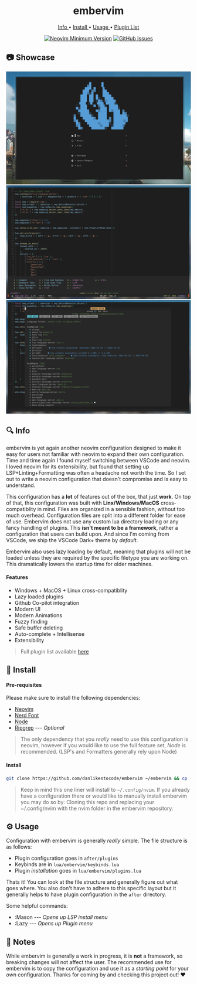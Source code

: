<h1 align="center">embervim</h1>

<div align="center"> 
   <a href="https://github.com/danlikestocode/embervim#Info">
   Info
   </a> 
   <span> • </span>

   <a href="https://github.com/danlikestocode/embervim#Install">
   Install
   </a> 
   <span> • </span>

   <a href="https://github.com/danlikestocode/embervim#Usage">
   Usage
   </a> 
   <span> • </span>

   <a href="https://dotfyle.com/danlikestocode/embervim-nvim">
   Plugin List
   </a>
</div>


<div align="center">
 
[![Neovim Minimum Version](https://img.shields.io/badge/Neovim-0.9.0-blueviolet.svg?style=flat-square&logo=Neovim&color=90E59A&logoColor=white)](https://github.com/neovim/neovim)
[![GitHub Issues](https://img.shields.io/github/issues/danlikestocode/embervim.svg?style=flat-square&label=Issues&color=d77982)](https://github.com/NvChad/NvChad/issues)

</div>

## :camera: Showcase
![Showcase](./assets/showcase/sc1.png)
![Showcase](./assets/showcase/sc2.png)
![Showcase](./assets/showcase/sc3.png)


## :mag: Info

embervim is yet again another neovim configuration designed to make it easy
for users not familiar with neovim to expand their own configuration. Time and 
time again I found myself switching between VSCode and neovim. I loved neovim
for its extensibility, but found that setting up LSP+Linting+Formatting was
often a headache not worth the time. So I set out to write a neovim configuration
that doesn't compromise and is easy to understand.

This configuration has a **lot** of features out of the box, that just **work**.
On top of that, this configuration was built with **Linx/Windows/MacOS** cross-compatiblity
in mind. Files are organized in a sensible fashion, without too much overhead.
Configuration files are split into a different folder for ease of use. Embervim
does not use any custom lua directory loading or any fancy handling of plugins. 
This **isn't meant to be a framework**, rather a configuration that users can build
upon. And since I'm coming from VSCode, we ship the VSCode Dark+ theme by *default*.  
  
Embervim also uses lazy loading by default, meaning that plugins will not be loaded unless
they are required by the specific filetype you are working on. This dramatically
lowers the startup time for older machines.

#### Features
- Windows + MacOS + Linux cross-compatiblity
- Lazy loaded plugins
- Github Co-pilot integration
- Modern UI
- Modern Animations
- Fuzzy finding
- Safe buffer deleting
- Auto-complete + Intellisense
- Extensibility
> Full plugin list available [here](https://dotfyle.com/danlikestocode/embervim-nvim)

## :rocket: Install
#### **Pre-requisites**  
Please make sure to install the following dependencies:

- [Neovim](https://github.com/neovim/neovim)
- [Nerd Font](https://www.nerdfonts.com/)
- [Node](https://npm.github.io/installation-setup-docs/installing/using-a-node-version-manager.html)
- [Ripgrep](https://github.com/BurntSushi/ripgrep) --- *Optional*

> The only dependency that you *really* need to use this configuration is neovim,
however if you would like to use the full feature set, *Node* is recommended. 
(LSP's and Formatters generally rely upon Node)  

#### Install
```sh
git clone https://github.com/danlikestocode/embervim ~/embervim && cp -R ~/embervim/nvim ~/.config/embervim/nvim && rm -rdf ~/embervim
```
> Keep in mind this one liner will install to `~/.config/nvim`. If you already
have a configuration there or would like to manually install embervim you may
do so by: Cloning this repo and replacing your ~/.config/nvim with the nvim
folder in the embervim repository.

## :gear: Usage
Configuration with embervim is generally *really* simple. The file structure is
as follows:
- Plugin configuration goes in `after/plugins`
- Keybinds are in `lua/embervim/keybinds.lua`
- Plugin *installation* goes in `lua/embervim/plugins.lua`  
  
Thats it! You can look at the file structure and generally figure out what
goes where. You also don't have to adhere to this specific layout but it generally
helps to have plugin configuration in the `after` directory.

Some helpful commands:
- :Mason --- *Opens up LSP install menu*
- :Lazy --- *Opens up Plugin menu*

## :newspaper: Notes
While embervim is generally a work in progress, it is **not** a framework, so breaking
changes will not affect the user. The recommended use for embervim is to copy the configuration
and use it as a *starting point* for your *own* configuration. Thanks for coming by
and checking this project out! :heart:

